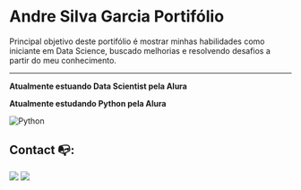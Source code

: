 <h1>Andre Silva Garcia Portifólio</h1>

Principal objetivo deste portifólio é mostrar minhas habilidades como iniciante em Data Science, buscado melhorias e resolvendo desafios a partir do meu conhecimento.
<hr />

**Atualmente estuando Data Scientist pela Alura**

**Atualmente estudando Python pela Alura**

<img alt="Python" src="https://img.shields.io/badge/python-%2314354C.svg?style=for-the-badge&logo=python&logoColor=white"/>

## Contact :mailbox_with_no_mail::
[<img src="https://img.shields.io/badge/linkedin-%230077B5.svg?&style=for-the-badge&logo=linkedin&logoColor=white" />](https://www.linkedin.com/in/andresilvagarcia/)
[<img src = "https://img.shields.io/badge/instagram-%23E4405F.svg?&style=for-the-badge&logo=instagram&logoColor=white">](https://www.instagram.com/onevodkaa/)
